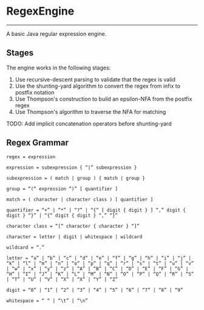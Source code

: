 # RegexEngine

---

A basic Java regular expression engine.

## Stages

The engine works in the following stages:

1. Use recursive-descent parsing to validate that the regex is valid
2. Use the shunting-yard algorithm to convert the regex from infix to postfix notation
3. Use Thompson's construction to build an epsilon-NFA from the postfix regex
4. Use Thompson's algorithm to traverse the NFA for matching

TODO: Add implicit concatenation operators before shunting-yard

## Regex Grammar

```
regex = expression

expression = subexpression { “|” subexpression }

subexpression = ( match | group ) { match | group }

group = “(“ expression “)” [ quantifier ]

match = ( character | character class ) [ quantifier ]

quantifier = “+” | “*” | “?” | “{“ [ digit { digit } ] “,” digit { digit } “}” | “{“ digit { digit } “,” “}”

character class = “[“ character { character } “]”

character = letter | digit | whitespace | wildcard

wildcard = “.”

letter = “a” | “b” | “c” | “d” | “e” | “f” | “g” | “h” | “i” | “j” | “k” | “l” | “m” | “n” | “o” | “p” | “q” | “r” | “s” | “t” | “u” | “v” | “w” | “x” | “y” | “z” | “A” | “B” | “C” | “D” | “E” | “F” | “G” | “H” | “I” | “J” | “K” | “L” | “M” | “N” | “O” | “P” | “Q” | “R” | “S” | “T” | “U” | “V” | “X” | “X” | “Y” | “Z”

digit = “0” | “1” | “2” | “3” | “4” | “5” | “6” | “7” | “8” | “9”

whitespace = “ “ | “\t” | “\n”
```
